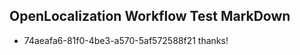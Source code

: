 ## OpenLocalization Workflow Test MarkDown
* 74aeafa6-81f0-4be3-a570-5af572588f21 thanks!

<!--HONumber=Jul16_HO2-->


